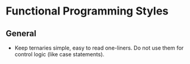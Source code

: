 # Functional Programming Styles

## General

- Keep ternaries simple, easy to read one-liners. Do not use them for control logic (like case
  statements).
